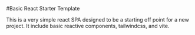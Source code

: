 #Basic React Starter Template

This is a very simple react SPA designed to be a starting off point for a new project. It include basic reactive components, tailwindcss, and vite.
